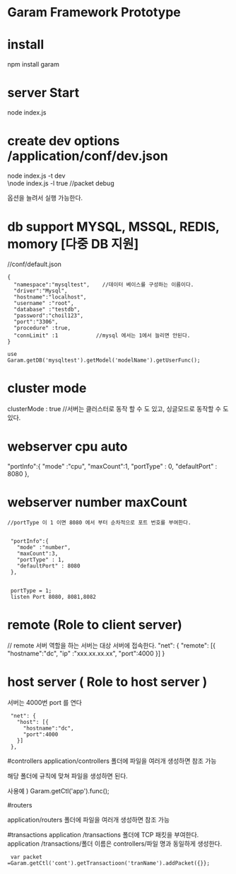 # Garam Framework Prototype

# install
 npm install garam

# server Start
node index.js


# create dev options /application/conf/dev.json
node index.js -t dev  
\node index.js -l true //packet debug

옵션을 늘려서 실행 가능한다.





# db support MYSQL, MSSQL, REDIS, momory [다중 DB 지원]

//conf/default.json



    {
      "namespace":"mysqltest",    //데이터 베이스를 구성하는 이름이다.
      "driver":"Mysql",       
      "hostname":"localhost",
      "username" :"root",
      "database" :"testdb",
      "password":"choil123",
      "port":"3306",
      "procedure" :true,
      "connLimit" :1            //mysql 에서는 1에서 늘리면 안된다.
    }
    
	use
	Garam.getDB('mysqltest').getModel('modelName').getUserFunc();
	
	
    
 # cluster mode
  
 clusterMode : true  //서버는 클러스터로 동작 할 수 도 있고, 싱글모드로 동작할 수 도있다.  
 
 # webserver cpu auto
 
   "portInfo":{
     "mode" :"cpu",
     "maxCount":1,
     "portType" : 0,
     "defaultPort" : 8080
   },
   
# webserver number maxCount 
    //portType 이 1 이면 8080 에서 부터 순차적으로 포트 번호를 부여한다.
   
   
     "portInfo":{
       "mode" :"number",
       "maxCount":3,
       "portType" : 1,
       "defaultPort" : 8080
     },
 
 
     portType = 1;
	 listen Port 8080, 8081,8082
	  
 
 
 # remote  (Role to client server)
 
 // remote 서버 역할을 하는 서버는 대상 서버에 접속한다.
   "net": {
     "remote": [{
       "hostname":"dc",
       "ip" :"xxx.xx.xx.xx",
       "port":4000
     }]
   }
   
   
 # host server ( Role to host server )
   서버는 4000번 port 를 연다
   
     "net": {
       "host": [{
         "hostname":"dc",
         "port":4000
       }]
     },
   
   
   
  #controllers
   application/controllers 폴더에 파일을 여러개 생성하면 참조 가능
   
   해당 폴더에 규칙에  맞쳐 파일을 생성하면 된다.
   
   사용예 ) Garam.getCtl('app').func();
   
   
   #routers
   
   application/routers 폴더에 파일을 여러개 생성하면 참조 가능
   
   #transactions 
   application /transactions 폴더에 TCP 패킷을 부여한다.
    application /transactions/폴더 이름은 controllers/파일 명과 동일하게 생성한다.
	
	 var packet  =Garam.getCtl('cont').getTransactioon('tranName').addPacket({}};
	
   
